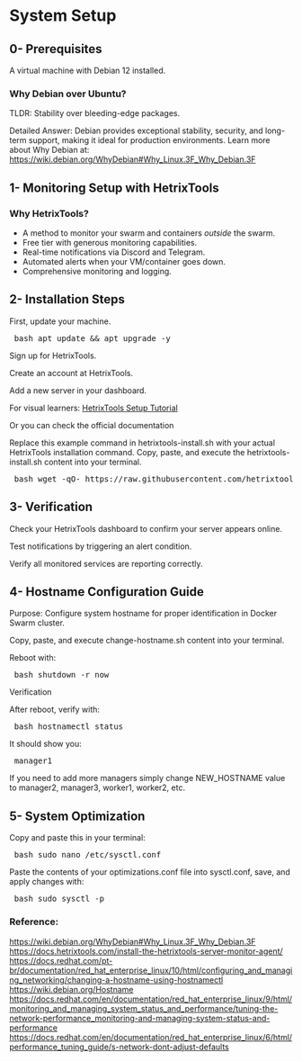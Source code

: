 # System Setup

## 0- Prerequisites

A virtual machine with Debian 12 installed.

### Why Debian over Ubuntu?

TLDR: Stability over bleeding-edge packages.

Detailed Answer: Debian provides exceptional stability, security, and long-term support, making it ideal for production environments.
Learn more about Why Debian at:
https://wiki.debian.org/WhyDebian#Why_Linux.3F_Why_Debian.3F

## 1- Monitoring Setup with HetrixTools

### Why HetrixTools?
- A method to monitor your swarm and containers *outside* the swarm.
- Free tier with generous monitoring capabilities.
- Real-time notifications via Discord and Telegram.
- Automated alerts when your VM/container goes down.
- Comprehensive monitoring and logging.

## 2- Installation Steps

First, update your machine.
<pre> bash apt update && apt upgrade -y </pre>

Sign up for HetrixTools.

Create an account at HetrixTools.

Add a new server in your dashboard.

For visual learners:
[HetrixTools Setup Tutorial](https://www.youtube.com/watch?v=m0LFzuVTtbA)

Or you can check the official documentation

Replace this example command in hetrixtools-install.sh with your actual HetrixTools installation command.
Copy, paste, and execute the hetrixtools-install.sh content into your terminal.

<pre> bash wget -qO- https://raw.githubusercontent.com/hetrixtools/agent/master/hetrixtools_install.sh | sudo bash -s YOUR_UNIQUE_CODE_HERE 1 0 1 1 1 80,443 </pre>

## 3- Verification

Check your HetrixTools dashboard to confirm your server appears online.

Test notifications by triggering an alert condition.

Verify all monitored services are reporting correctly.

## 4- Hostname Configuration Guide

Purpose: Configure system hostname for proper identification in Docker Swarm cluster.

Copy, paste, and execute change-hostname.sh content into your terminal.

Reboot with:

<pre> bash shutdown -r now </pre>

Verification

After reboot, verify with:

<pre> bash hostnamectl status </pre>

It should show you:

<pre> manager1 </pre>

If you need to add more managers simply change NEW_HOSTNAME value to manager2, manager3, worker1, worker2, etc.

## 5- System Optimization
Copy and paste this in your terminal:

<pre> bash sudo nano /etc/sysctl.conf </pre>

Paste the contents of your optimizations.conf file into sysctl.conf, save, and apply changes with:

<pre> bash sudo sysctl -p </pre>


### Reference:
https://wiki.debian.org/WhyDebian#Why_Linux.3F_Why_Debian.3F
https://docs.hetrixtools.com/install-the-hetrixtools-server-monitor-agent/
https://docs.redhat.com/pt-br/documentation/red_hat_enterprise_linux/10/html/configuring_and_managing_networking/changing-a-hostname-using-hostnamectl
https://wiki.debian.org/Hostname
https://docs.redhat.com/en/documentation/red_hat_enterprise_linux/9/html/monitoring_and_managing_system_status_and_performance/tuning-the-network-performance_monitoring-and-managing-system-status-and-performance
https://docs.redhat.com/en/documentation/red_hat_enterprise_linux/6/html/performance_tuning_guide/s-network-dont-adjust-defaults